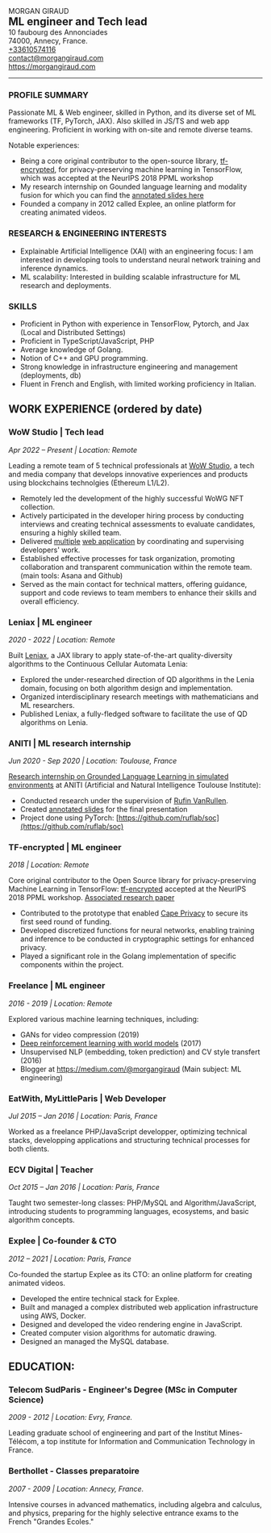 <div class="container">
    <div class="left">
        <div class="h1">MORGAN GIRAUD</div>
        <h2 style="margin: 0">ML engineer and Tech lead</h2>
    </div>
    <div class="right">
        10 faubourg des Annonciades<br/>74000, Annecy, France.<br/><a href="tel:+33610574116">+33610574116</a><br/><a href="mailto:contact@morgangiraud.com">contact@morgangiraud.com</a><br/><a href="https://morgangiraud.com">https://morgangiraud.com</a>
    </div>
</div>

<hr />

### PROFILE SUMMARY

Passionate ML & Web engineer, skilled in Python, and its diverse set of ML frameworks (TF, PyTorch, JAX). Also skilled in JS/TS and web app engineering. Proficient in working with on-site and remote diverse teams.

Notable experiences:

- Being a core original contributor to the open-source library, [tf-encrypted](https://tf-encrypted.io/), for privacy-preserving machine learning in TensorFlow, which was accepted at the NeurIPS 2018 PPML workshop
- My research internship on Gounded language learning and modality fusion for which you can find the [annotated slides here](https://docs.google.com/presentation/d/1MKxizuQflOzxMjbv_sUYUOTsE_oWZ-g02TQzwOFdNtg)
- Founded a company in 2012 called Explee, an online platform for creating animated videos.

### RESEARCH & ENGINEERING INTERESTS

- Explainable Artificial Intelligence (XAI) with an engineering focus: I am interested in developing tools to understand neural network training and inference dynamics.
- ML scalability: Interested in building scalable infrastructure for ML research and deployments.

### SKILLS

- Proficient in Python with experience in TensorFlow, Pytorch, and Jax (Local and Distributed Settings)
- Proficient in TypeScript/JavaScript, PHP
- Average knowledge of Golang.
- Notion of C++ and GPU programming.
- Strong knowledge in infrastructure engineering and management (deployments, db)
- Fluent in French and English, with limited working proficiency in Italian.

<div class="page"></div>

## WORK EXPERIENCE (ordered by date)

<div class="container">
    <h3 class="left">WoW Studio | Tech lead </h3>
    <div class="right">
        <em>Apr 2022 – Present | Location: Remote</em>
    </div>
</div>

Leading a remote team of 5 technical professionals at [WoW Studio](https://www.linkedin.com/company/worldofwomennft/), a tech and media company that develops innovative experiences and products using blockchains technolgies (Ethereum L1/L2).

- Remotely led the development of the highly successful WoWG NFT collection.
- Actively participated in the developer hiring process by conducting interviews and creating technical assessments to evaluate candidates, ensuring a highly skilled team.
- Delivered [multiple](https://www.worldofwomen.art/) [web application](https://artfest.worldofwomen.art/) by coordinating and supervising developers' work.
- Established effective processes for task organization, promoting collaboration and transparent communication within the remote team. (main tools: Asana and Github)
- Served as the main contact for technical matters, offering guidance, support and code reviews to team members to enhance their skills and overall efficiency.

<div class="container">
    <h3 class="left">Leniax | ML engineer</h3>
    <div class="right">
        <em>2020 - 2022 | Location: Remote</em>
    </div>
</div>

Built [Leniax](https://github.com/morgangiraud/leniax), a JAX library to apply state-of-the-art quality-diversity algorithms to the Continuous Cellular Automata Lenia:

- Explored the under-researched direction of QD algorithms in the Lenia domain, focusing on both algorithm design and implementation.
- Organized interdisciplinary research meetings with mathematicians and ML researchers.
- Published Leniax, a fully-fledged software to facilitate the use of QD algorithms on Lenia.

<div class="container">
    <h3 class="left">ANITI | ML research internship</h3>
    <div class="right">
        <em>Jun 2020 - Sep 2020 | Location: Toulouse, France</em>
    </div>
</div>

[Research internship on Grounded Language Learning in simulated environments](https://www.youtube.com/watch?v=OpnSiUJC9Qw) at ANITI (Artificial and Natural Intelligence Toulouse Institute):

- Conducted research under the supervision of [Rufin VanRullen](https://scholar.google.com/citations?user=1pwyaYgAAAAJ).
- Created [annotated slides](https://docs.google.com/presentation/d/1MKxizuQflOzxMjbv_sUYUOTsE_oWZ-g02TQzwOFdNtg) for the final presentation
- Project done using PyTorch: [https://github.com/ruflab/soc](https://github.com/ruflab/soc)

<div class="container">
    <h3 class="left">TF-encrypted | ML engineer</h3>
    <div class="right">
        <em>2018 | Location: Remote</em>
    </div>
</div>

Core original contributor to the Open Source library for privacy-preserving Machine Learning in TensorFlow: [tf-encrypted](https://tf-encrypted.io/) accepted at the NeurIPS 2018 PPML workshop. [Associated research paper](https://arxiv.org/abs/1810.08130)

- Contributed to the prototype that enabled [Cape Privacy](https://capeprivacy.com/) to secure its first seed round of funding.
- Developed discretized functions for neural networks, enabling training and inference to be conducted in cryptographic settings for enhanced privacy.
- Played a significant role in the Golang implementation of specific components within the project.

<div class="page"></div>

<div class="container">
    <h3 class="left">Freelance | ML engineer</h3>
    <div class="right">
        <em>2016 - 2019 | Location: Remote</em>
    </div>
</div>

Explored various machine learning techniques, including:

- GANs for video compression (2019)
- [Deep reinforcement learning with world models](https://github.com/morgangiraud/openai-rl) (2017)
- Unsupervised NLP (embedding, token prediction) and CV style transfert (2016)
- Blogger at https://medium.com/@morgangiraud (Main subject: ML engineering)

<div class="container">
    <h3 class="left"> EatWith, MyLittleParis | Web Developer</h3>
    <div class="right">
        <em>Jul 2015 – Jan 2016 | Location: Paris, France</em>
    </div>
</div>

Worked as a freelance PHP/JavaScript developper, optimizing technical stacks, developping applications and structuring technical processes for both clients.

<div class="container">
    <h3 class="left">ECV Digital | Teacher</h3>
    <div class="right">
        <em>Oct 2015 – Jan 2016 | Location: Paris, France</em>
    </div>
</div>

Taught two semester-long classes: PHP/MySQL and Algorithm/JavaScript, introducing students to programming languages, ecosystems, and basic algorithm concepts.

<div class="container">
    <h3 class="left">Explee | Co-founder & CTO</h3>
    <div class="right">
        <em>2012 – 2021 | Location: Paris, France</em>
    </div>
</div>

Co-founded the startup Explee as its CTO: an online platform for creating animated videos.

- Developed the entire technical stack for Explee.
- Built and managed a complex distributed web application infrastructure using AWS, Docker.
- Designed and developed the video rendering engine in JavaScript.
- Created computer vision algorithms for automatic drawing.
- Designed an managed the MySQL database.

## EDUCATION:

<div class="container">
    <h3 class="left"> Telecom SudParis - Engineer's Degree (MSc in Computer Science)</h3>
    <div class="right">
        <em>2009 - 2012 | Location: Evry, France.</em>
    </div>
</div>

Leading graduate school of engineering and part of the Institut Mines-Télécom, a top institute for Information and Communication Technology in France.

<div class="container">
    <h3 class="left"> Berthollet - Classes preparatoire</h3>
    <div class="right">
        <em>2007 - 2009 | Location: Annecy, France.</em>
    </div>
</div>

Intensive courses in advanced mathematics, including algebra and calculus, and physics, preparing for the highly selective entrance exams to the French "Grandes Ecoles."
